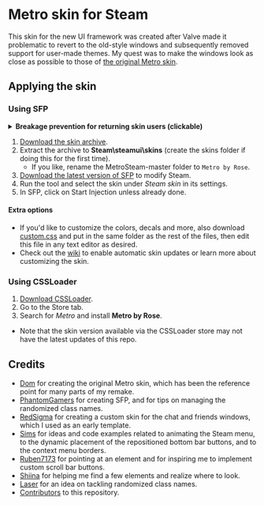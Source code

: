 # Metro skin for Steam

This skin for the new UI framework was created after Valve made it problematic to revert to the old-style windows and subsequently removed support for user-made themes.
My quest was to make the windows look as close as possible to those of [the original Metro skin](https://steamcommunity.com/groups/metroforsteam).

## Applying the skin
### Using SFP
<details>
<summary><strong>Breakage prevention for returning skin users (clickable)</strong></summary>
1. Close Steam.<br>
2. Navigate to its folder, back up and remove the clientui, skins, and steamui\css folders.
</details>

1. [Download the skin archive](/../../archive/refs/heads/master.zip).
1. Extract the archive to **Steam\steamui\skins** (create the skins folder if doing this for the first time).
   - If you like, rename the MetroSteam-master folder to `Metro by Rose`.
1. [Download the latest version of SFP](https://github.com/PhantomGamers/SFP/releases) to modify Steam.
1. Run the tool and select the skin under *Steam skin* in its settings.
1. In SFP, click on Start Injection unless already done.

#### Extra options
- If you'd like to customize the colors, decals and more, also download [custom.css](https://raw.githubusercontent.com/RoseTheFlower/newsteamchat/master/custom.css) and put in the same folder as the rest of the files, then edit this file in any text editor as desired.
- Check out the [wiki](../../wiki) to enable automatic skin updates or learn more about customizing the skin.

### Using CSSLoader
1. [Download CSSLoader](https://deckthemes.com/download/windows).
1. Go to the Store tab.
1. Search for *Metro* and install **Metro by Rose**.
* Note that the skin version available via the CSSLoader store may not have the latest updates of this repo.

## Credits
* [Dom](https://github.com/minischetti) for creating the original Metro skin, which has been the reference point for many parts of my remake.
* [PhantomGamers](https://github.com/PhantomGamers) for creating SFP, and for tips on managing the randomized class names.
* [RedSigma](https://github.com/redsigma) for creating a custom skin for the chat and friends windows, which I used as an early template.
* [Sims](https://github.com/suchmememanyskill) for ideas and code examples related to animating the Steam menu, to the dynamic placement of the repositioned bottom bar buttons, and to the context menu borders.
* [Ruben7173](https://github.com/Ruben7173/) for pointing at an element and for inspiring me to implement custom scroll bar buttons.
* [Shiina](https://github.com/AikoMidori) for helping me find a few elements and realize where to look.
* [Laser](https://github.com/LaserFlash) for an idea on tackling randomized class names.
* [Contributors](../../graphs/contributors) to this repository.
